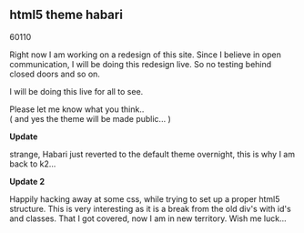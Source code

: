 <article><h2>html5 theme habari</h2><time><span class="day">6</span><span class="month">0</span><span class="year">110</span></time><p>Right now I am working on a redesign of this site. Since I believe in open communication, I will be doing this redesign live. So no testing behind closed doors and so on. </p><p>I will be doing this live for all to see.</p><p>Please let me know what you think.. <br />( and yes the theme will be made public... )</p><strong>Update</strong><p>strange, Habari just reverted to the default theme overnight, this is why I am back to k2...</p><strong>Update 2</strong><p>Happily hacking away at some css, while trying to set up a proper html5 structure. This is very interesting as it is a break from the old div's with id's and classes. That I got covered, now I am in new territory. Wish me luck...</p> </article>